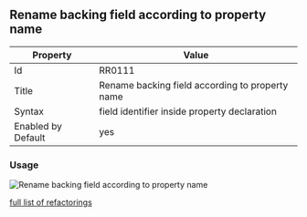 ## Rename backing field according to property name

Property | Value
--- | --- 
Id | RR0111
Title | Rename backing field according to property name
Syntax | field identifier inside property declaration
Enabled by Default | yes

### Usage

![Rename backing field according to property name](../../images/refactorings/RenameBackingFieldAccordingToPropertyName.png)

[full list of refactorings](Refactorings.md)
